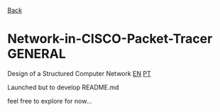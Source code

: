 [Back](https://github.com/MiguelRolo/Network-in-CISCO-Packet-Tracer)
# Network-in-CISCO-Packet-Tracer GENERAL
Design of a Structured Computer Network
[EN](https://github.com/MiguelRolo/Network-in-CISCO-Packet-Tracer/tree/main/Project/EN)
[PT](https://github.com/MiguelRolo/Network-in-CISCO-Packet-Tracer/tree/main/Project/PT)

Launched but to develop README.md

feel free to explore for now...